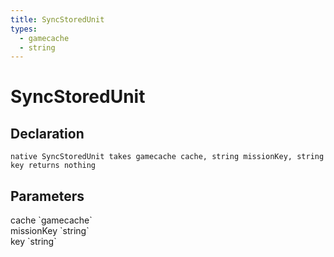 ```yaml
---
title: SyncStoredUnit
types:
  - gamecache
  - string
---
```


# SyncStoredUnit

## Declaration

```
native SyncStoredUnit takes gamecache cache, string missionKey, string key returns nothing
```

## Parameters
<dl>
  <dt>cache `gamecache`</dt>
  <dd></dd>

  <dt>missionKey `string`</dt>
  <dd></dd>

  <dt>key `string`</dt>
  <dd></dd>
</dl>